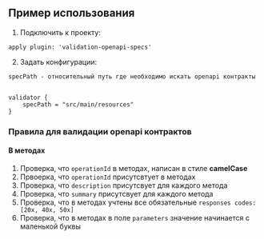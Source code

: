 ## Пример использования
1. Подключить к проекту:
```
apply plugin: 'validation-openapi-specs'
```
2. Задать конфигурации:
```
specPath - относительный путь где необходимо искать openapi контракты


validator {
    specPath = "src/main/resources"
}
```

### Правила для валидации openapi контрактов
#### В методах
1. Проверка, что `operationId` в методах, написан в стиле **camelCase**
2. Првоерка, что `operationId` присутсвтует в методах
3. Проверка, что `description` присутсвует для каждого метода
4. Проверка, что `summary` присутсвует для каждого метода
5. Проверка, что в методах учтены все обязательные `responses codes: [20x, 40x, 50x]`
6. Проверка, что в методах в поле `parameters` значение начинается с маленькой буквы